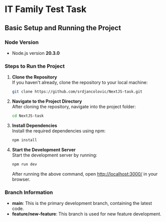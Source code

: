# IT Family Test Task

## Basic Setup and Running the Project

### Node Version

-   Node.js version **20.3.0**

### Steps to Run the Project

1. **Clone the Repository**  
   If you haven't already, clone the repository to your local machine:

    ```sh
    git clone https://github.com/srdjancolovic/NextJS-task.git
    ```

2. **Navigate to the Project Directory**  
   After cloning the repository, navigate into the project folder:

    ```sh
    cd NextJS-task
    ```

3. **Install Dependencies**  
   Install the required dependencies using npm:

    ```sh
    npm install
    ```

4. **Start the Development Server**  
   Start the development server by running:

    ```sh
    npm run dev
    ```

    After running the above command, open [http://localhost:3000/](http://localhost:3000/) in your browser.

### Branch Information

-   **main**: This is the primary development branch, containing the latest code.
-   **feature/new-feature**: This branch is used for new feature development.
